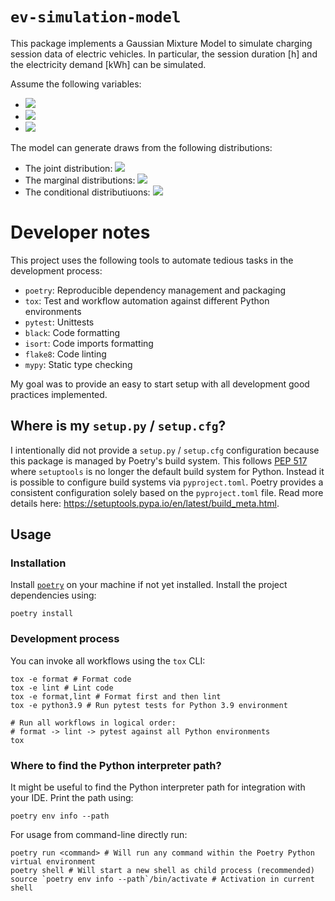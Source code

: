 # `ev-simulation-model`

This package implements a Gaussian Mixture Model to simulate charging session data of electric vehicles. In particular, the session duration [h] and the electricity demand [kWh] can be simulated.

Assume the following variables:
* <img src="https://render.githubusercontent.com/render/math?math=x_1%20%3A%20%5Ctext%7BCharging%20duration%20in%20hours%7D">
* <img src="https://render.githubusercontent.com/render/math?math=x_2%20%3A%20%5Ctext%7BElectricity%20demand%20in%20kWh%7D">
* <img src="https://render.githubusercontent.com/render/math?math=z%20%3A%20%5Ctext%7BPlugin%20hour%20of%20the%20day%7D">

The model can generate draws from the following distributions:
* The joint distribution: <img src="https://render.githubusercontent.com/render/math?math=p%28x_1%2Cx_2%29">
* The marginal distributions: <img src="https://render.githubusercontent.com/render/math?math=p%28x_1%29%2Cp%28x_2%29">
* The conditional distributiuons: <img src="https://render.githubusercontent.com/render/math?math=p%28x_1%7Cz%29%2Cp%28x_2%7Cz%29%2Cp%28x_1%2Cx_2%7Cz%29">

# Developer notes

This project uses the following tools to automate tedious tasks in the development process:

* `poetry`: Reproducible dependency management and packaging
* `tox`: Test and workflow automation against different Python environments
* `pytest`: Unittests
* `black`: Code formatting
* `isort`: Code imports formatting
* `flake8`: Code linting
* `mypy`: Static type checking

My goal was to provide an easy to start setup with all development good practices implemented.

## Where is my `setup.py` / `setup.cfg`?

I intentionally did not provide a `setup.py` / `setup.cfg` configuration because this package is managed by Poetry's
build system. This follows [PEP 517](https://www.python.org/dev/peps/pep-0517/) where `setuptools` is no longer the
default build system for Python. Instead it is possible to configure build systems via `pyproject.toml`. Poetry provides
a consistent configuration solely based on the `pyproject.toml` file. Read more details
here: https://setuptools.pypa.io/en/latest/build_meta.html.

## Usage

### Installation

Install [`poetry`](https://python-poetry.org/) on your machine if not yet installed. Install the project dependencies
using:

```shell
poetry install
```

### Development process

You can invoke all workflows using the `tox` CLI:

```shell
tox -e format # Format code
tox -e lint # Lint code
tox -e format,lint # Format first and then lint
tox -e python3.9 # Run pytest tests for Python 3.9 environment

# Run all workflows in logical order:
# format -> lint -> pytest against all Python environments
tox
```

### Where to find the Python interpreter path?

It might be useful to find the Python interpreter path for integration with your IDE. Print the path using:

```shell
poetry env info --path
```

For usage from command-line directly run:

```shell
poetry run <command> # Will run any command within the Poetry Python virtual environment
poetry shell # Will start a new shell as child process (recommended)
source `poetry env info --path`/bin/activate # Activation in current shell
```
